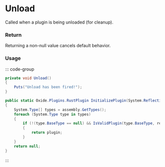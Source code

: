 # Unload
<Badge type="info" text="Plugin"/><Badge type="danger" text="Carbon Compatible"/><Badge type="warning" text="Oxide Compatible"/>
Called when a plugin is being unloaded (for cleanup).

### Return
Returning a non-null value cancels default behavior.

### Usage
::: code-group
```csharp [Example]
private void Unload()
{
	Puts("Unload has been fired!");
}
```
```csharp [Source — Carbon.Common @ Carbon.Core.ModLoader]
public static Oxide.Plugins.RustPlugin InitializePlugin(System.Reflection.Assembly assembly, Carbon.Core.ModLoader.Package package = default(Carbon.Core.ModLoader.Package), System.Action<Oxide.Plugins.RustPlugin> preInit = null, bool precompiled = false)
{
	System.Type[] types = assembly.GetTypes();
	foreach (System.Type type in types)
	{
		if (!(type.BaseType == null) && IsValidPlugin(type.BaseType, recursive: false) && InitializePlugin(type, out var plugin, package, preInit, precompiled))
		{
			return plugin;
		}
	}
	return null;
}

```
:::
